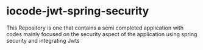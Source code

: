# iocode-jwt-spring-security
This Repository is one that contains a semi completed application with codes mainly focused on the security aspect of the application using spring security and integrating Jwts
